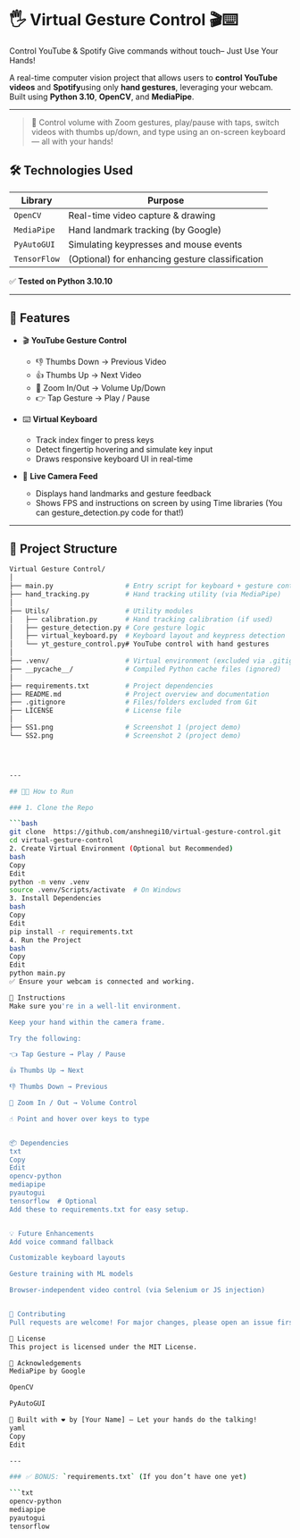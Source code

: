 # 🖐️ Virtual Gesture Control 🎬⌨️  
Control YouTube & Spotify Give commands without touch– Just Use Your Hands!

A real-time computer vision project that allows users to **control YouTube videos** and **Spotify**using only **hand gestures**, leveraging your webcam.  
Built using **Python 3.10**, **OpenCV**, and **MediaPipe**.

---
> 🎥 Control volume with Zoom gestures, play/pause with taps, switch videos with thumbs up/down, and type using an on-screen keyboard — all with your hands!
## 🛠️ Technologies Used

| Library          | Purpose                                      |
|------------------|----------------------------------------------|
| `OpenCV`         | Real-time video capture & drawing            |
| `MediaPipe`      | Hand landmark tracking (by Google)           |
| `PyAutoGUI`      | Simulating keypresses and mouse events       |
| `TensorFlow`     | (Optional) for enhancing gesture classification |
✅ **Tested on Python 3.10.10**

---

## 🎯 Features

- 🎬 **YouTube Gesture Control**  
  - 👎 Thumbs Down → Previous Video  
  - 👍 Thumbs Up → Next Video  
  - 🤏 Zoom In/Out → Volume Up/Down  
  - 👉 Tap Gesture → Play / Pause  

- ⌨️ **Virtual Keyboard**  
  - Track index finger to press keys  
  - Detect fingertip hovering and simulate key input  
  - Draws responsive keyboard UI in real-time

- 🎥 **Live Camera Feed**  
  - Displays hand landmarks and gesture feedback  
  - Shows FPS and instructions on screen by using Time libraries (You can gesture_detection.py code for that!)

---

## 🔧 Project Structure

```bash
Virtual Gesture Control/
│
├── main.py                  # Entry script for keyboard + gesture controller
├── hand_tracking.py         # Hand tracking utility (via MediaPipe)
│
├── Utils/                   # Utility modules
│   ├── calibration.py       # Hand tracking calibration (if used)
│   ├── gesture_detection.py # Core gesture logic
│   ├── virtual_keyboard.py  # Keyboard layout and keypress detection
│   └── yt_gesture_control.py# YouTube control with hand gestures
│
├── .venv/                   # Virtual environment (excluded via .gitignore)
├── __pycache__/             # Compiled Python cache files (ignored)
│
├── requirements.txt         # Project dependencies
├── README.md                # Project overview and documentation
├── .gitignore               # Files/folders excluded from Git
├── LICENSE                  # License file
│
├── SS1.png                  # Screenshot 1 (project demo)
└── SS2.png                  # Screenshot 2 (project demo)




---

## 🧑‍💻 How to Run

### 1. Clone the Repo

```bash
git clone  https://github.com/anshnegi10/virtual-gesture-control.git
cd virtual-gesture-control
2. Create Virtual Environment (Optional but Recommended)
bash
Copy
Edit
python -m venv .venv
source .venv/Scripts/activate  # On Windows
3. Install Dependencies
bash
Copy
Edit
pip install -r requirements.txt
4. Run the Project
bash
Copy
Edit
python main.py
✅ Ensure your webcam is connected and working.

📝 Instructions
Make sure you're in a well-lit environment.

Keep your hand within the camera frame.

Try the following:

👈 Tap Gesture → Play / Pause

👍 Thumbs Up → Next

👎 Thumbs Down → Previous

🤏 Zoom In / Out → Volume Control

☝️ Point and hover over keys to type


📦 Dependencies
txt
Copy
Edit
opencv-python
mediapipe
pyautogui
tensorflow  # Optional
Add these to requirements.txt for easy setup.


💡 Future Enhancements
Add voice command fallback

Customizable keyboard layouts

Gesture training with ML models

Browser-independent video control (via Selenium or JS injection)


🤝 Contributing
Pull requests are welcome! For major changes, please open an issue first to discuss what you'd like to change.

📜 License
This project is licensed under the MIT License.

🙌 Acknowledgements
MediaPipe by Google

OpenCV

PyAutoGUI

🚀 Built with ❤️ by [Your Name] – Let your hands do the talking!
yaml
Copy
Edit

---

### ✅ BONUS: `requirements.txt` (If you don’t have one yet)

```txt
opencv-python
mediapipe
pyautogui
tensorflow



